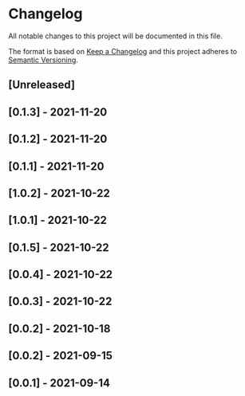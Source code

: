 # Changelog

All notable changes to this project will be documented in this file.

The format is based on [Keep a Changelog](http://keepachangelog.com/en/1.0.0/)
and this project adheres to [Semantic Versioning](http://semver.org/spec/v2.0.0.html).

## [Unreleased]

## [0.1.3] - 2021-11-20

## [0.1.2] - 2021-11-20

## [0.1.1] - 2021-11-20

## [1.0.2] - 2021-10-22

## [1.0.1] - 2021-10-22

## [0.1.5] - 2021-10-22

## [0.0.4] - 2021-10-22

## [0.0.3] - 2021-10-22

## [0.0.2] - 2021-10-18

## [0.0.2] - 2021-09-15

## [0.0.1] - 2021-09-14
